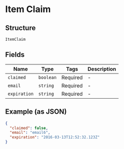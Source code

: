 
# Item Claim

## Structure

`ItemClaim`

## Fields

| Name | Type | Tags | Description |
|  --- | --- | --- | --- |
| `claimed` | `boolean` | Required | - |
| `email` | `string` | Required | - |
| `expiration` | `string` | Required | - |

## Example (as JSON)

```json
{
  "claimed": false,
  "email": "email6",
  "expiration": "2016-03-13T12:52:32.123Z"
}
```

